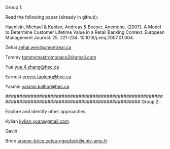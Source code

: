 Group 1: 

Read the following paper (already in github): 

Haenlein, Michael & Kaplan, Andreas & Beeser, Anemone. (2007). A Model to Determine Customer Lifetime
Value in a Retail Banking Context. European Management Journal. 25. 221-234. 10.1016/j.emj.2007.01.004.

Zehai                  zehai.wen@umontreal.ca

Tommy                  tommymastromonaco2@gmail.com

Yue                    yue.4.zhang@hec.ca

Earnest                ernest.taolong@hec.ca

Yasmin                yasmin.kalhor@hec.ca



########################################################################################################
Group 2:

Explore and identify other approaches.

Kylian                kylian.yoan@gmail.com

Gavin

Brice                 arsene-brice.zotsa-ngoufack@univ-amu.fr
